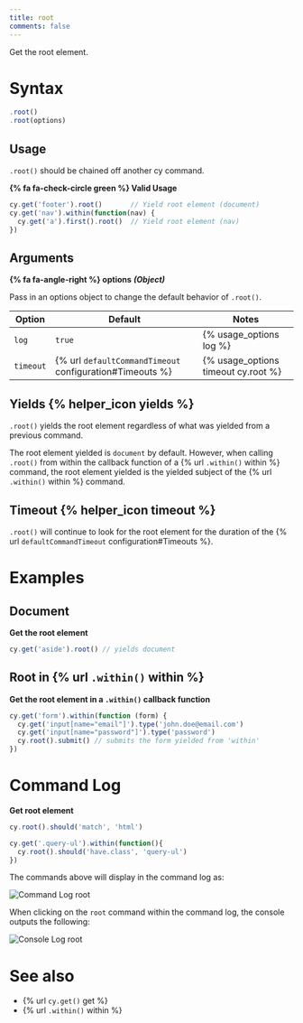 ```yaml
---
title: root
comments: false
---
```


Get the root element.


# Syntax

```javascript
.root()
.root(options)
```

## Usage

`.root()` should be chained off another cy command.

**{% fa fa-check-circle green %} Valid Usage**

```javascript
cy.get('footer').root()       // Yield root element (document)
cy.get('nav').within(function(nav) {
  cy.get('a').first().root()  // Yield root element (nav)
})
```

## Arguments

**{% fa fa-angle-right %} options** ***(Object)***

Pass in an options object to change the default behavior of `.root()`.

Option | Default | Notes
--- | --- | ---
`log` | `true` | {% usage_options log %}
`timeout` | {% url `defaultCommandTimeout` configuration#Timeouts %} | {% usage_options timeout cy.root %}

## Yields {% helper_icon yields %}

`.root()` yields the root element regardless of what was yielded from a previous command.

The root element yielded is `document` by default. However, when calling `.root()` from within the callback function of a {% url `.within()` within %} command, the root element yielded is the yielded subject of the {% url `.within()` within %} command.

## Timeout {% helper_icon timeout %}

`.root()` will continue to look for the root element for the duration of the {% url `defaultCommandTimeout` configuration#Timeouts %}.

# Examples

## Document

**Get the root element**

```javascript
cy.get('aside').root() // yields document
```

## Root in {% url `.within()` within %}

**Get the root element in a `.within()` callback function**

```javascript
cy.get('form').within(function (form) {
  cy.get('input[name="email"]').type('john.doe@email.com')
  cy.get('input[name="password"]').type('password')
  cy.root().submit() // submits the form yielded from 'within'
})
```

# Command Log

**Get root element**

```javascript
cy.root().should('match', 'html')

cy.get('.query-ul').within(function(){
  cy.root().should('have.class', 'query-ul')
})
```

The commands above will display in the command log as:

![Command Log root](/img/api/root/find-root-element-and-assert.png)

When clicking on the `root` command within the command log, the console outputs the following:

![Console Log root](/img/api/root/console-log-root-which-is-usually-the-main-document.png)

# See also

- {% url `cy.get()` get %}
- {% url `.within()` within %}
